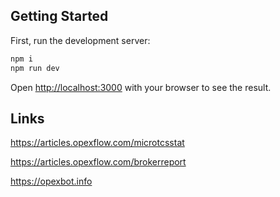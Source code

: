 
## Getting Started

First, run the development server:

```bash
npm i
npm run dev
```

Open [http://localhost:3000](http://localhost:3000) with your browser to see the result.

## Links

https://articles.opexflow.com/microtcsstat

https://articles.opexflow.com/brokerreport

https://opexbot.info

